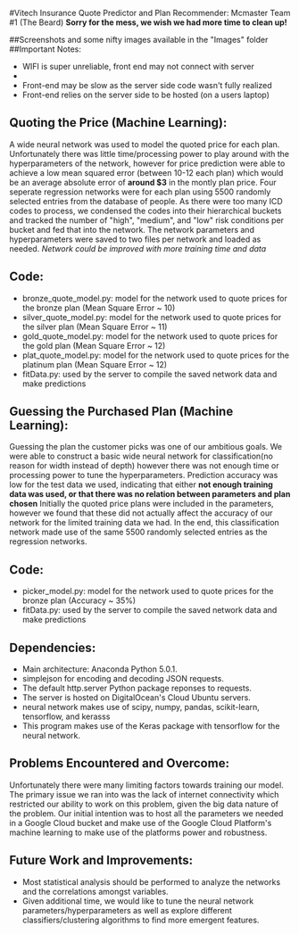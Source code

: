 #Vitech Insurance Quote Predictor and Plan Recommender: Mcmaster Team #1 (The Beard)
**Sorry for the mess, we wish we had more time to clean up!**

##Screenshots and some nifty images available in the "Images" folder 
##Important Notes:
- WIFI is super unreliable, front end may not connect with server
- 
- Front-end may be slow as the server side code wasn't fully realized
- Front-end relies on the server side to be hosted (on a users laptop)

Quoting the Price (Machine Learning):
--------------
A wide neural network was used to model the quoted price for each plan. Unfortunately there was little time/processing power to play around with the hyperparameters of the network, however for price prediction were able to achieve a low mean squared error (between 10-12 each plan) which would be an average absolute error of **around $3** in the montly plan price. Four seperate regression networks were for each plan using 5500 randomly selected entries from the database of people. As there were too many ICD codes to process, we condensed the codes into their hierarchical buckets and tracked the number of "high", "medium", and "low" risk conditions per bucket and fed that into the network. The network parameters and hyperparameters were saved to two files per network and loaded as needed. *Network could be improved with more training time and data*

Code:
-------------
- bronze_quote_model.py: model for the network used to quote prices for the bronze plan (Mean Square Error ~ 10)
- silver_quote_model.py: model for the network used to quote prices for the silver plan (Mean Square Error ~ 11)
- gold_quote_model.py: model for the network used to quote prices for the gold plan (Mean Square Error ~ 12)
- plat_quote_model.py: model for the network used to quote prices for the platinum plan (Mean Square Error ~ 12)
- fitData.py: used by the server to compile the saved network data and make predictions

Guessing the Purchased Plan (Machine Learning):
--------------
Guessing the plan the customer picks was one of our ambitious goals. We were able to construct a basic wide neural network for classification(no reason for width instead of depth) however there was not enough time or processing power to tune the hyperparameters. Prediction accuracy was low for the test data we used, indicating that either **not enough training data was used, or that there was no relation between parameters and plan chosen**
 Initially the quoted price plans were included in the parameters, however we found that these did not actually affect the accuracy of our network for the limited training data we had. In the end, this classification network made use of the same 5500 randomly selected entries as the regression networks. 

Code:
-----
- picker_model.py: model for the network used to quote prices for the bronze plan (Accuracy ~ 35%)
- fitData.py: used by the server to compile the saved network data and make predictions

Dependencies:
--------------
- Main architecture: Anaconda Python 5.0.1.
- simplejson for encoding and decoding JSON requests.
- The default http.server Python package reponses to requests.
- The server is hosted on DigitalOcean's Cloud Ubuntu servers.
- neural network makes use of scipy, numpy, pandas, scikit-learn, tensorflow, and kerasss
- This program makes use of the Keras package with tensorflow for the neural network.

Problems Encountered and Overcome:
--------------
Unfortunately there were many limiting factors towards training our model. The primary issue we ran into was the lack of internet connectivity which restricted our ability to work on this problem, given the big data nature of the problem. Our initial intention was to host all the parameters we needed in a Google Cloud bucket and make use of the Google Cloud Platform's machine learning to make use of the platforms power and robustness. 

Future Work and Improvements:
--------------
- Most statistical analysis should be performed to analyze the networks and the correlations amongst variables.
- Given additional time, we would like to tune the neural network parameters/hyperparameters as well as explore different classifiers/clustering algorithms to find more emergent features.


